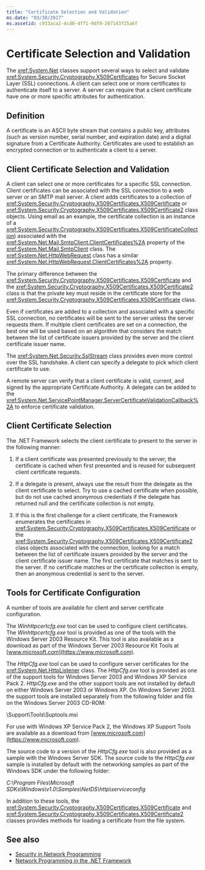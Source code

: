 ```yaml
---
title: "Certificate Selection and Validation"
ms.date: "03/30/2017"
ms.assetid: c933aca2-4cd0-4ff1-9df9-267143f25a6f
---
```

# Certificate Selection and Validation
The <xref:System.Net> classes support several ways to select and validate <xref:System.Security.Cryptography.X509Certificates> for Secure Socket Layer (SSL) connections. A client can select one or more certificates to authenticate itself to a server. A server can require that a client certificate have one or more specific attributes for authentication.  
  
## Definition  
 A certificate is an ASCII byte stream that contains a public key, attributes (such as version number, serial number, and expiration date) and a digital signature from a Certificate Authority. Certificates are used to establish an encrypted connection or to authenticate a client to a server.  
  
## Client Certificate Selection and Validation  
 A client can select one or more certificates for a specific SSL connection. Client certificates can be associated with the SSL connection to a web server or an SMTP mail server. A client adds certificates to a collection of <xref:System.Security.Cryptography.X509Certificates.X509Certificate> or <xref:System.Security.Cryptography.X509Certificates.X509Certificate2> class objects. Using email as an example, the certificate collection is an instance of a <xref:System.Security.Cryptography.X509Certificates.X509CertificateCollection>) associated with the <xref:System.Net.Mail.SmtpClient.ClientCertificates%2A> property of the <xref:System.Net.Mail.SmtpClient> class. The <xref:System.Net.HttpWebRequest> class has a similar <xref:System.Net.HttpWebRequest.ClientCertificates%2A> property.  
  
 The primary difference between the <xref:System.Security.Cryptography.X509Certificates.X509Certificate> and the <xref:System.Security.Cryptography.X509Certificates.X509Certificate2> class is that the private key must reside in the certificate store for the <xref:System.Security.Cryptography.X509Certificates.X509Certificate> class.  
  
 Even if certificates are added to a collection and associated with a specific SSL connection, no certificates will be sent to the server unless the server requests them. If multiple client certificates are set on a connection, the best one will be used based on an algorithm that considers the match between the list of certificate issuers provided by the server and the client certificate issuer name.  
  
 The <xref:System.Net.Security.SslStream> class provides even more control over the SSL handshake. A client can specify a delegate to pick which client certificate to use.  
  
 A remote server can verify that a client certificate is valid, current, and signed by the appropriate Certificate Authority. A delegate can be added to the <xref:System.Net.ServicePointManager.ServerCertificateValidationCallback%2A> to enforce certificate validation.  
  
## Client Certificate Selection  
 The .NET Framework selects the client certificate to present to the server in the following manner:  
  
1. If a client certificate was presented previously to the server, the certificate is cached when first presented and is reused for subsequent client certificate requests.  
  
2. If a delegate is present, always use the result from the delegate as the client certificate to select. Try to use a cached certificate when possible, but do not use cached anonymous credentials if the delegate has returned null and the certificate collection is not empty.  
  
3. If this is the first challenge for a client certificate, the Framework enumerates the certificates in <xref:System.Security.Cryptography.X509Certificates.X509Certificate> or the <xref:System.Security.Cryptography.X509Certificates.X509Certificate2> class objects associated with the connection, looking for a match between the list of certificate issuers provided by the server and the client certificate issuer name. The first certificate that matches is sent to the server. If no certificate matches or the certificate collection is empty, then an anonymous credential is sent to the server.  
  
## Tools for Certificate Configuration  
 A number of tools are available for client and server certificate configuration.  
  
 The *Winhttpcertcfg.exe* tool can be used to configure client certificates. The *Winhttpcertcfg.exe* tool is provided as one of the tools with the Windows Server 2003 Resource Kit. This tool is also available as a download as part of the Windows Server 2003 Resource Kit Tools at [www.microsoft.com](https://www.microsoft.com).  
  
The *HttpCfg.exe* tool can be used to configure server certificates for the <xref:System.Net.HttpListener> class. The *HttpCfg.exe* tool is provided as one of the support tools for Windows Server 2003 and Windows XP Service Pack 2. *HttpCfg.exe* and the other support tools are not installed by default on either Windows Server 2003 or Windows XP. On Windows Server 2003. the support tools are installed separately from the following folder and file on the Windows Server 2003 CD-ROM:  
  
 \Support\Tools\Suptools.msi  
  
 For use with Windows XP Service Pack 2, the Windows XP Support Tools are available as a download from [www.microsoft.com](https://www.microsoft.com).  
  
 The source code to a version of the *HttpCfg.exe* tool is also provided as a sample with the Windows Server SDK. The source code to the *HttpCfg.exe* sample is installed by default with the networking samples as part of the Windows SDK under the following folder:  
  
 *C:\Program Files\Microsoft SDKs\Windows\v1.0\Samples\NetDS\http\serviceconfig*  
  
 In addition to these tools, the <xref:System.Security.Cryptography.X509Certificates.X509Certificate> and <xref:System.Security.Cryptography.X509Certificates.X509Certificate2> classes provides methods for loading a certificate from the file system.  
  
## See also

- [Security in Network Programming](security-in-network-programming.md)
- [Network Programming in the .NET Framework](index.md)
